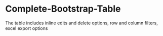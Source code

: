 # Complete-Bootstrap-Table
The table includes inline edits and delete options, row and column filters, excel export options
